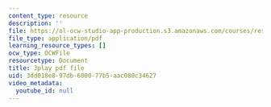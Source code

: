 ```yaml
---
content_type: resource
description: ''
file: https://ol-ocw-studio-app-production.s3.amazonaws.com/courses/res-9-003-brains-minds-and-machines-summer-course-summer-2015/3dd018e897db600077b5aac080c34627_Ch56tU3wb9c.pdf
file_type: application/pdf
learning_resource_types: []
ocw_type: OCWFile
resourcetype: Document
title: 3play pdf file
uid: 3dd018e8-97db-6000-77b5-aac080c34627
video_metadata:
  youtube_id: null
---
```

